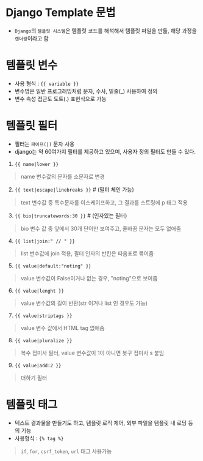 # Django Template 문법
* `Django`의 `템플릿 시스템`은 템플릿 코드를 해석해서 템플릿 파일을 만듦, 해당 과정을 `렌더링`이라고 함

# 템플릿 변수
* 사용 형식 : `{{ variable }}`
* 변수명은 일반 프로그래밍처럼 문자, 수사, 밑줄(_) 사용하여 정의
* 변수 속성 접근도 도트(.) 표현식으로 가능

# 템플릿 필터
* 필터는 `파이프(|)` 문자 사용
* django는 약 60여가지 필터를 제공하고 있으며, 사용자 정의 필터도 만들 수 있다.

1. `{{ name|lower }}`  
  > name 변수값의 문자를 소문자로 변경
2. `{{ text|escape|linebreaks }}` # (필터 체인 가능)  
  > text 변수값 중 특수문자를 이스케이프하고, 그 결과를 스트링에 p 태그 적용
3. `{{ bio|truncatewords:30 }}` # (인자있는 필터)  
  > bio 변수 값 중 앞에서 30개 단어만 보여주고, 줄바꿈 문자는 모두 없애줌
4. `{{ list|join:" // " }}` 
  > list 변수값에 join 적용, 필터 인자의 반칸은 따옴표로 묶어줌
5. `{{ value|default:"noting" }}` 
  > value 변수값이 False이거나 없는 경우, "noting"으로 보여줌
6. `{{ value|lenght }}`  
  > value 변수값의 길이 반환(str 이거나 list 인 경우도 가능)
7. `{{ value|striptags }}`  
  > value 변수 값에서 HTML tag 없애줌
8. `{{ value|pluralize }}`  
  > 복수 접미사 필터, value 변수값이 1이 아니면 봇구 접미사 s 붙임
9. `{{ value|add:2 }}`  
  > 더하기 필터 

# 템플릿 태그
* 텍스트 결과물을 만들기도 하고, 템플릿 로직 제어, 외부 파일을 템플릿 내 로딩 등의 기능
* 사용형식 : `{% tag %}`
> `if`, `for`, `csrf_token`, `url` 태그 사용가능


